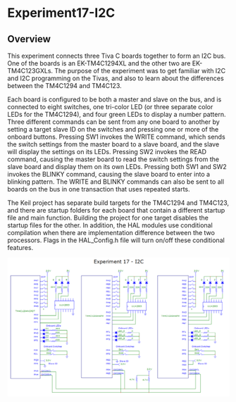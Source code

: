 # Experiment17-I2C

## Overview
This experiment connects three Tiva C boards together to form an I2C bus.  One of the boards is an EK-TM4C1294XL and the other two are EK-TM4C123GXLs.  The purpose of the experiment was to get familiar with I2C and I2C programming on the Tivas, and also to learn about the differences between the TM4C1294 and TM4C123.  

Each board is configured to be both a master and slave on the bus, and is connected to eight switches, one tri-color LED (or three separate color LEDs for the TM4C1294), and four green LEDs to display a number pattern. Three different commands can be sent from any one board to another by setting a target slave ID on the switches and pressing one or more of the onboard buttons.  Pressing SW1 invokes the WRITE command, which sends the switch settings from the master board to a slave board, and the slave will display the settings on its LEDs.  Pressing SW2 invokes the READ command, causing the master board to read the switch settings from the slave board and display them on its own LEDs.  Pressing both SW1 and SW2 invokes the BLINKY command, causing the slave board to enter into a blinking pattern.  The WRITE and BLINKY commands can also be sent to all boards on the bus in one transaction that uses repeated starts.

The Keil project has separate build targets for the TM4C1294 and TM4C123, and there are startup folders for each board that contain a different startup file and main function.  Building the project for one target disables the startup files for the other.  In addition, the HAL modules use conditional compilation when there are implementation difference between the two processors.  Flags in the HAL_Config.h file will turn on/off these conditional features.
 
![Experiment17-I2C](Experiment17-I2C-circuit.png)  